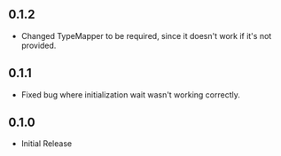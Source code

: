 ## 0.1.2

* Changed TypeMapper to be required, since it doesn't work if it's not provided.

## 0.1.1

* Fixed bug where initialization wait wasn't working correctly.

## 0.1.0

* Initial Release
